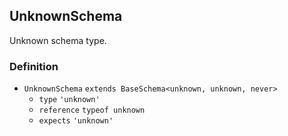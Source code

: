 UnknownSchema
-------------

Unknown schema type.

### Definition

*   `UnknownSchema` `extends BaseSchema<unknown, unknown, never>`
    *   `type` `'unknown'`
    *   `reference` `typeof unknown`
    *   `expects` `'unknown'`